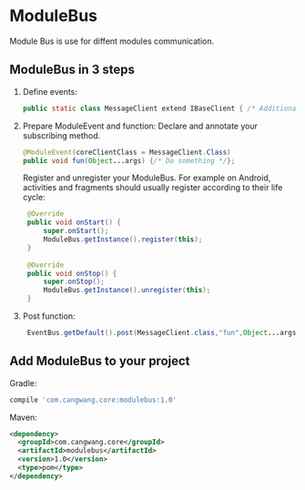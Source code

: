 # ModuleBus
Module Bus is use for diffent modules communication.<br>

ModuleBus in 3 steps
-------------------
1. Define events:

    ```java  
    public static class MessageClient extend IBaseClient { /* Additional fields if needed */ }
    ```

2. Prepare ModuleEvent and function:
    Declare and annotate your subscribing method.<br/>  

    ```java
    @ModuleEvent(coreClientClass = MessageClient.Class)  
    public void fun(Object...args) {/* Do something */};
    ```
    Register and unregister your ModuleBus. For example on Android, activities and fragments should usually register according to their life cycle:

   ```java
    @Override
    public void onStart() {
        super.onStart();
        ModuleBus.getInstance().register(this);
    }
 
    @Override
    public void onStop() {
        super.onStop();
        ModuleBus.getInstance().unregister(this);
    }
    ```

3. Post function:

   ```java
    EventBus.getDefault().post(MessageClient.class,"fun",Object...args);
    ```



Add ModuleBus to your project
----------------------------

Gradle:
```gradle
compile 'com.cangwang.core:modulebus:1.0'
```

Maven:
```xml
<dependency>
  <groupId>com.cangwang.core</groupId>
  <artifactId>modulebus</artifactId>
  <version>1.0</version>
  <type>pom</type>
</dependency>
